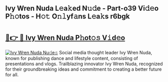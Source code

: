 ## Ivy Wren Nuda L𝚎a𝚔ed N𝚞𝚍e - Part-o39 Vi𝚍𝚎o P𝚑𝚘tos - H𝚘𝚝 O𝚗𝚕yf𝚊ns L𝚎a𝚔s r6bgk

# <h2><a href="http://kfe85x.oniu.top/?m=Ivy+Wren+Nuda">🔗👉 🔴 Ivy Wren Nuda P𝚑ot𝚘𝚜 V𝚒d𝚎o</a></h2>

[![Ivy Wren Nuda Nu𝚍e𝚜](https://i.imgur.com/0qMVB7G.gif)](http://kfe85x.oniu.top/?m=Ivy+Wren+Nuda)
Social media thought leader Ivy Wren Nuda, known for publishing dance and lifestyle content, consisting of presentations and vlogs. Trailblazing innovator Ivy Wren Nuda, recognized for their groundbreaking ideas and commitment to creating a better future for all.  

